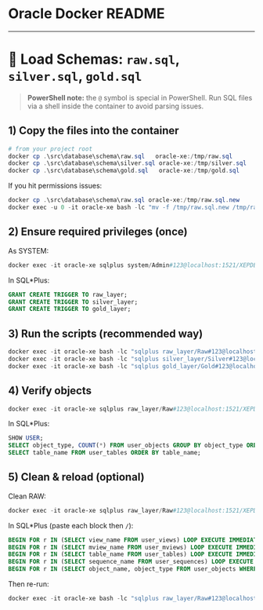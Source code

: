 # Oracle Docker README

---

# 📜 Load Schemas: `raw.sql`, `silver.sql`, `gold.sql`

> **PowerShell note:** the `@` symbol is special in PowerShell. Run SQL files via a shell inside the container to avoid parsing issues.

## 1) Copy the files into the container
```powershell
# from your project root
docker cp .\src\database\schema\raw.sql   oracle-xe:/tmp/raw.sql
docker cp .\src\database\schema\silver.sql oracle-xe:/tmp/silver.sql
docker cp .\src\database\schema\gold.sql   oracle-xe:/tmp/gold.sql
```

If you hit permissions issues:
```powershell
docker cp .\src\database\schema\raw.sql oracle-xe:/tmp/raw.sql.new
docker exec -u 0 -it oracle-xe bash -lc "mv -f /tmp/raw.sql.new /tmp/raw.sql && chown oracle:dba /tmp/raw.sql"
```

## 2) Ensure required privileges (once)
As SYSTEM:
```powershell
docker exec -it oracle-xe sqlplus system/Admin#123@localhost:1521/XEPDB1
```
In SQL*Plus:
```sql
GRANT CREATE TRIGGER TO raw_layer;
GRANT CREATE TRIGGER TO silver_layer;
GRANT CREATE TRIGGER TO gold_layer;
```

## 3) Run the scripts (recommended way)
```powershell
docker exec -it oracle-xe bash -lc "sqlplus raw_layer/Raw#123@localhost:1521/XEPDB1 @/tmp/raw.sql"
docker exec -it oracle-xe bash -lc "sqlplus silver_layer/Silver#123@localhost:1521/XEPDB1 @/tmp/silver.sql"
docker exec -it oracle-xe bash -lc "sqlplus gold_layer/Gold#123@localhost:1521/XEPDB1 @/tmp/gold.sql"
```

## 4) Verify objects
```powershell
docker exec -it oracle-xe sqlplus raw_layer/Raw#123@localhost:1521/XEPDB1
```
In SQL\*Plus:
```sql
SHOW USER;
SELECT object_type, COUNT(*) FROM user_objects GROUP BY object_type ORDER BY 1;
SELECT table_name FROM user_tables ORDER BY table_name;
```

## 5) Clean & reload (optional)
Clean RAW:
```powershell
docker exec -it oracle-xe sqlplus raw_layer/Raw#123@localhost:1521/XEPDB1
```
In SQL\*Plus (paste each block then `/`):
```sql
BEGIN FOR r IN (SELECT view_name FROM user_views) LOOP EXECUTE IMMEDIATE 'DROP VIEW "'||r.view_name||'"'; END LOOP; END; /
BEGIN FOR r IN (SELECT mview_name FROM user_mviews) LOOP EXECUTE IMMEDIATE 'DROP MATERIALIZED VIEW "'||r.mview_name||'"'; END LOOP; END; /
BEGIN FOR r IN (SELECT table_name FROM user_tables) LOOP EXECUTE IMMEDIATE 'DROP TABLE "'||r.table_name||'" CASCADE CONSTRAINTS PURGE'; END LOOP; END; /
BEGIN FOR r IN (SELECT sequence_name FROM user_sequences) LOOP EXECUTE IMMEDIATE 'DROP SEQUENCE "'||r.sequence_name||'"'; END LOOP; END; /
BEGIN FOR r IN (SELECT object_name, object_type FROM user_objects WHERE object_type IN ('PROCEDURE','FUNCTION','PACKAGE','PACKAGE BODY','TRIGGER','SYNONYM')) LOOP EXECUTE IMMEDIATE 'DROP '||r.object_type||' "'||r.object_name||'"'; END LOOP; END; /
```
Then re-run:
```powershell
docker exec -it oracle-xe bash -lc "sqlplus raw_layer/Raw#123@localhost:1521/XEPDB1 @/tmp/raw.sql"
```

